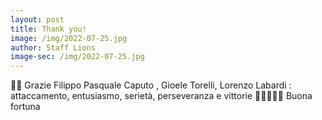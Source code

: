 ```yaml
---
layout: post
title: Thank you!
image: /img/2022-07-25.jpg
author: Staff Lions
image-sec: /img/2022-07-25.jpg
---
```


🖤🧡 Grazie Filippo Pasquale Caputo , Gioele Torelli, Lorenzo Labardi : attaccamento, entusiasmo, serietà, perseveranza e vittorie 🖤🧡👏👏👏 Buona fortuna
